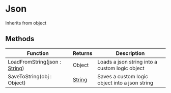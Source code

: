 # Json
Inherits from object
## Methods
|Function|Returns|Description|
|---|---|---|
|LoadFromString(json : [String](../static/string.md))|Object|Loads a json string into a custom logic object|
|SaveToString(obj : Object)|[String](../static/string.md)|Saves a custom logic object into a json string|
